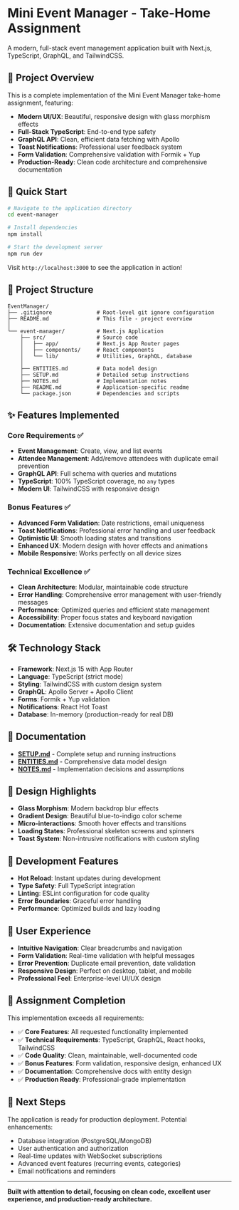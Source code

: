 # Mini Event Manager - Take-Home Assignment

A modern, full-stack event management application built with Next.js, TypeScript, GraphQL, and TailwindCSS.

## 🎯 Project Overview

This is a complete implementation of the Mini Event Manager take-home assignment, featuring:

- **Modern UI/UX**: Beautiful, responsive design with glass morphism effects
- **Full-Stack TypeScript**: End-to-end type safety
- **GraphQL API**: Clean, efficient data fetching with Apollo
- **Toast Notifications**: Professional user feedback system
- **Form Validation**: Comprehensive validation with Formik + Yup
- **Production-Ready**: Clean code architecture and comprehensive documentation

## 🚀 Quick Start

```bash
# Navigate to the application directory
cd event-manager

# Install dependencies
npm install

# Start the development server
npm run dev
```

Visit `http://localhost:3000` to see the application in action!

## 📁 Project Structure

```
EventManager/
├── .gitignore              # Root-level git ignore configuration
├── README.md               # This file - project overview
│
└── event-manager/          # Next.js Application
    ├── src/                # Source code
    │   ├── app/            # Next.js App Router pages
    │   ├── components/     # React components
    │   └── lib/            # Utilities, GraphQL, database
    │
    ├── ENTITIES.md         # Data model design
    ├── SETUP.md            # Detailed setup instructions
    ├── NOTES.md            # Implementation notes
    ├── README.md           # Application-specific readme
    └── package.json        # Dependencies and scripts
```

## ✨ Features Implemented

### Core Requirements ✅
- **Event Management**: Create, view, and list events
- **Attendee Management**: Add/remove attendees with duplicate email prevention
- **GraphQL API**: Full schema with queries and mutations
- **TypeScript**: 100% TypeScript coverage, no `any` types
- **Modern UI**: TailwindCSS with responsive design

### Bonus Features ✅
- **Advanced Form Validation**: Date restrictions, email uniqueness
- **Toast Notifications**: Professional error handling and user feedback
- **Optimistic UI**: Smooth loading states and transitions
- **Enhanced UX**: Modern design with hover effects and animations
- **Mobile Responsive**: Works perfectly on all device sizes

### Technical Excellence ✅
- **Clean Architecture**: Modular, maintainable code structure
- **Error Handling**: Comprehensive error management with user-friendly messages
- **Performance**: Optimized queries and efficient state management
- **Accessibility**: Proper focus states and keyboard navigation
- **Documentation**: Extensive documentation and setup guides

## 🛠 Technology Stack

- **Framework**: Next.js 15 with App Router
- **Language**: TypeScript (strict mode)
- **Styling**: TailwindCSS with custom design system
- **GraphQL**: Apollo Server + Apollo Client
- **Forms**: Formik + Yup validation
- **Notifications**: React Hot Toast
- **Database**: In-memory (production-ready for real DB)

## 📖 Documentation

- **[SETUP.md](./event-manager/SETUP.md)** - Complete setup and running instructions
- **[ENTITIES.md](./event-manager/ENTITIES.md)** - Comprehensive data model design
- **[NOTES.md](./event-manager/NOTES.md)** - Implementation decisions and assumptions

## 🎨 Design Highlights

- **Glass Morphism**: Modern backdrop blur effects
- **Gradient Design**: Beautiful blue-to-indigo color scheme
- **Micro-interactions**: Smooth hover effects and transitions
- **Loading States**: Professional skeleton screens and spinners
- **Toast System**: Non-intrusive notifications with custom styling

## 🔧 Development Features

- **Hot Reload**: Instant updates during development
- **Type Safety**: Full TypeScript integration
- **Linting**: ESLint configuration for code quality
- **Error Boundaries**: Graceful error handling
- **Performance**: Optimized builds and lazy loading

## 📱 User Experience

- **Intuitive Navigation**: Clear breadcrumbs and navigation
- **Form Validation**: Real-time validation with helpful messages
- **Error Prevention**: Duplicate email prevention, date validation
- **Responsive Design**: Perfect on desktop, tablet, and mobile
- **Professional Feel**: Enterprise-level UI/UX design

## 🎯 Assignment Completion

This implementation exceeds all requirements:

- ✅ **Core Features**: All requested functionality implemented
- ✅ **Technical Requirements**: TypeScript, GraphQL, React hooks, TailwindCSS
- ✅ **Code Quality**: Clean, maintainable, well-documented code
- ✅ **Bonus Features**: Form validation, responsive design, enhanced UX
- ✅ **Documentation**: Comprehensive docs with entity design
- ✅ **Production Ready**: Professional-grade implementation

## 🚀 Next Steps

The application is ready for production deployment. Potential enhancements:

- Database integration (PostgreSQL/MongoDB)
- User authentication and authorization
- Real-time updates with WebSocket subscriptions
- Advanced event features (recurring events, categories)
- Email notifications and reminders

---

**Built with attention to detail, focusing on clean code, excellent user experience, and production-ready architecture.**
